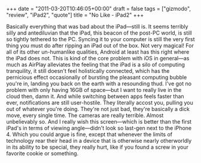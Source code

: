 +++
date = "2011-03-20T10:46:05+00:00"
draft = false
tags = ["gizmodo", "review", "iPad2", "quote"]
title = "No Like - iPad2"
+++
<p>Basically everything that was bad about the iPad—still is. It seems terribly silly and antediluvian that the iPad, this beacon of the post-PC world, is still so tightly tethered to the PC. Syncing it to your computer is still the very first thing you must do after ripping an iPad out of the box. Not very magical! For all of its other un-humanlike qualities, Android at least has this right where the iPad does not. This is kind of the core problem with iOS in general—as much as AirPlay alleviates the feeling that the iPad is a silo of computing tranquility, it still doesn't feel holistically connected, which has the pernicious effect occasionally of bursting the pleasant computing bubble you're in, landing you back on the earth with a resounding thud. I've got no problem with only having 16GB of space—but I want to really live in the cloud then, damn it.  And while switching between apps feels faster than ever, notifications are still user-hostile. They literally accost you, pulling you out of whatever you're doing. They're not just bad, they're basically a dick move, every single time. The cameras are really terrible. Almost unbelievably so. And I really wish this screen—which is better than the first iPad's in terms of viewing angle—didn't look so last-gen next to the iPhone 4. Which you could argue is fine, except that whenever the limits of technology rear their head in a device that is otherwise nearly otherworldly in its ability to be special, they really hurt, like if you found a screw in your favorite cookie or something.</p> 